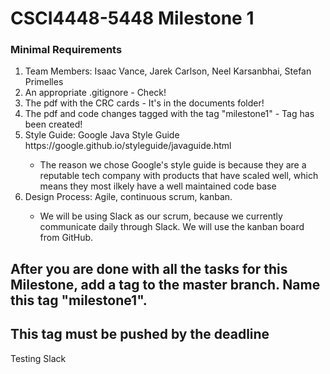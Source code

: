 # CSCI4448-5448 Milestone 1

### Minimal Requirements

<ol>
  <li> Team Members: Isaac Vance, Jarek Carlson, Neel Karsanbhai, Stefan Primelles</li>
  <li> An appropriate .gitignore - Check!</li>
  <li> The pdf with the CRC cards - It's in the documents folder! </li>
   <li>The pdf and code changes tagged with the tag "milestone1" - Tag has been created! </li>
   <li>Style Guide: Google Java Style Guide https://google.github.io/styleguide/javaguide.html</li>
    <ul>
        <li>The reason we chose Google's style guide is because they are a reputable tech company with products that have scaled well, which means they most ilkely have a well maintained code base</li>
    </ul>
   <li>Design Process: Agile, continuous scrum, kanban.</li>
    <ul>
        <li>We will be using Slack as our scrum, because we currently communicate daily through Slack. We will use the kanban board from GitHub.</li>
    </ul>
 </ol>

## After you are done with all the tasks for this Milestone, add a tag to the master branch. Name this tag "milestone1".

## This tag must be pushed by the deadline

Testing Slack